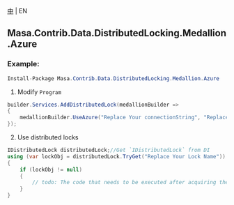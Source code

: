 [中](README.zh-CN.md) | EN

## Masa.Contrib.Data.DistributedLocking.Medallion.Azure

### Example:

```c#
Install-Package Masa.Contrib.Data.DistributedLocking.Medallion.Azure
```

1. Modify `Program`

``` C#
builder.Services.AddDistributedLock(medallionBuilder =>
{
    medallionBuilder.UseAzure("Replace Your connectionString", "Replace your blobContainerName");
});
```

2. Use distributed locks

``` C#
IDistributedLock distributedLock;//Get `IDistributedLock` from DI
using (var lockObj = distributedLock.TryGet("Replace Your Lock Name"))
{
    if (lockObj != null)
    {
        // todo: The code that needs to be executed after acquiring the distributed lock
    }
}
```